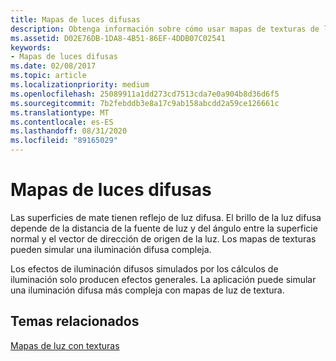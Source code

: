 ```yaml
---
title: Mapas de luces difusas
description: Obtenga información sobre cómo usar mapas de texturas de luz para simular reflejo de luz difusa compleja para superficies de mate.
ms.assetid: D02E76DB-1DA8-4B51-86EF-4DDB07C02541
keywords:
- Mapas de luces difusas
ms.date: 02/08/2017
ms.topic: article
ms.localizationpriority: medium
ms.openlocfilehash: 25089911a1dd273cd7513cda7e0a904b8d36d6f5
ms.sourcegitcommit: 7b2febddb3e8a17c9ab158abcdd2a59ce126661c
ms.translationtype: MT
ms.contentlocale: es-ES
ms.lasthandoff: 08/31/2020
ms.locfileid: "89165029"
---
```

# <a name="diffuse-light-maps"></a>Mapas de luces difusas


Las superficies de mate tienen reflejo de luz difusa. El brillo de la luz difusa depende de la distancia de la fuente de luz y del ángulo entre la superficie normal y el vector de dirección de origen de la luz. Los mapas de texturas pueden simular una iluminación difusa compleja.

Los efectos de iluminación difusos simulados por los cálculos de iluminación solo producen efectos generales. La aplicación puede simular una iluminación difusa más compleja con mapas de luz de textura.

## <a name="span-idrelated-topicsspanrelated-topics"></a><span id="related-topics"></span>Temas relacionados


[Mapas de luz con texturas](light-mapping-with-textures.md)

 

 




